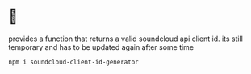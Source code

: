 # :key:

provides a function that returns a valid soundcloud api client id. its still temporary and has to be updated again after some time

```bash
npm i soundcloud-client-id-generator
```
